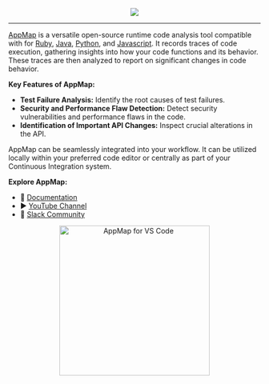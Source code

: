 <p align="center">
    <picture >
      <source srcset="https://github.com/getappmap/.github/raw/main/profile/images/appmap-logo-blk-type.png" media="(prefers-color-scheme: light)" alt="AppMap Logo">
      <img src="https://github.com/getappmap/.github/raw/main/profile/images/appmap-logo-wht-type.png">
    </picture>
</p>

--- 

[AppMap](https://appmap.io) is a versatile open-source runtime code analysis tool compatible with for [Ruby](https://github.com/getappmap/appmap-ruby), [Java](https://github.com/getappmap/appmap-java), [Python](https://github.com/getappmap/appmap-python), and [Javascript](https://github.com/getappmap/appmap-agent-js). It records traces of code execution, gathering insights into how your code functions and its behavior. These traces are then analyzed to report on significant changes in code behavior.

**Key Features of AppMap:**

- **Test Failure Analysis:** Identify the root causes of test failures.
- **Security and Performance Flaw Detection:** Detect security vulnerabilities and performance flaws in the code.
- **Identification of Important API Changes:** Inspect crucial alterations in the API.

AppMap can be seamlessly integrated into your workflow. It can be utilized locally within your preferred code editor or centrally as part of your Continuous Integration system.

**Explore AppMap:**

- 📖 [Documentation](documentation-link)  
- ▶️ [YouTube Channel](youtube-channel-link)  
- 💬 [Slack Community](slack-community-link)  

<p align="center" dir="auto">
  <a href="http://getappmap.com" rel="nofollow"><img src="https://github.com/getappmap/.github/raw/main/profile/images/get-appmap-button.png" alt="AppMap for VS Code" style="width: 300px; max-width: 100%;"></a>
</p>
